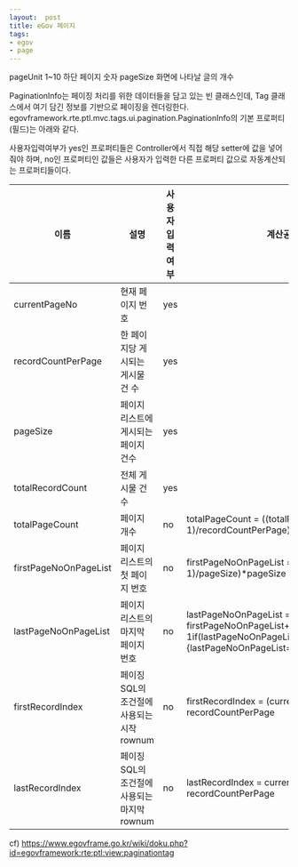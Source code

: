 ```yaml
---
layout:  post
title: eGov 페이지
tags:
- egov
- page
---
```


pageUnit 1~10 하단 페이지 숫자
pageSize 화면에 나타날 글의 개수

PaginationInfo는 페이징 처리를 위한 데이터들을 담고 있는 빈 클래스인데, Tag 클래스에서 여기 담긴 정보를 기반으로 페이징을 렌더링한다.
egovframework.rte.ptl.mvc.tags.ui.pagination.PaginationInfo의 기본 프로퍼티(필드)는 아래와 같다.

사용자입력여부가 yes인 프로퍼티들은 Controller에서 직접 해당 setter에 값을 넣어줘야 하며, no인 프로퍼티인 값들은 사용자가 입력한 다른 프로퍼티 값으로 자동계산되는 프로퍼티들이다.

| 이름 | 설명 | 사용자입력여부 | 계산공식 |
|--------|--------|--------|--------|
|currentPageNo| 현재 페이지 번호 | yes | |
|recordCountPerPage| 한 페이지당 게시되는 게시물 건 수 | yes | |
|pageSize| 페이지 리스트에 게시되는 페이지 건수 | yes | |
|totalRecordCount| 전체 게시물 건 수 | yes | |
|totalPageCount| 페이지 개수 | no |totalPageCount = ((totalRecordCount-1)/recordCountPerPage) + 1 |
|firstPageNoOnPageList| 페이지 리스트의 첫 페이지 번호 | no | firstPageNoOnPageList =((currentPageNo-1)/pageSize)*pageSize + 1 |
|lastPageNoOnPageList| 페이지 리스트의 마지막 페이지 번호 | no | lastPageNoOnPageList = firstPageNoOnPageList+pageSize-1if(lastPageNoOnPageList>totalRecordCount){lastPageNoOnPageList=totalPageCount}|
|firstRecordIndex| 페이징 SQL의 조건절에 사용되는 시작 rownum | no | firstRecordIndex = (currentPageNo - 1) * recordCountPerPage |
|lastRecordIndex| 페이징 SQL의 조건절에 사용되는 마지막 rownum | no | lastRecordIndex = currentPageNo * recordCountPerPage |


cf) https://www.egovframe.go.kr/wiki/doku.php?id=egovframework:rte:ptl:view:paginationtag